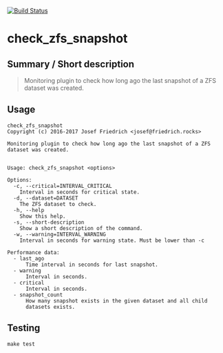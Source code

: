 [![Build Status](https://travis-ci.org/JosefFriedrich-shell/check_zfs_snapshot.svg?branch=master)](https://travis-ci.org/JosefFriedrich-shell/check_zfs_snapshot)

# check_zfs_snapshot

## Summary / Short description

> Monitoring plugin to check how long ago the last snapshot of a ZFS dataset was created.

## Usage

```
check_zfs_snapshot
Copyright (c) 2016-2017 Josef Friedrich <josef@friedrich.rocks>

Monitoring plugin to check how long ago the last snapshot of a ZFS dataset was created.


Usage: check_zfs_snapshot <options>

Options:
  -c, --critical=INTERVAL_CRITICAL
    Interval in seconds for critical state.
  -d, --dataset=DATASET
    The ZFS dataset to check.
  -h, --help
    Show this help.
  -s, --short-description
    Show a short description of the command.
  -w, --warning=INTERVAL_WARNING
    Interval in seconds for warning state. Must be lower than -c

Performance data:
  - last_ago
      Time interval in seconds for last snapshot.
  - warning
      Interval in seconds.
  - critical
      Interval in seconds.
  - snapshot_count
      How many snapshot exists in the given dataset and all child
      datasets exists.
```

## Testing

```
make test
```
